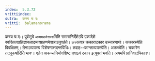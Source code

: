 ```yaml
---
index:  5.3.72
vrittiindex: 
sutra:  कस्य च दः
vritti:  balamanorama 
---
```


कस्य च दः। पूर्वसूत्रे `अव्ययसर्वनाम्ना`मिति समासनिर्देशेऽपि एकादेशे स्वरितत्वप्रतिज्ञाबलादव्ययग्रहणमेवात्राऽनुवर्तते। `कस्ये`त्यत्र ककारादकार उच्चारणार्थः। ककारस्येति विवक्षितम्। तेनाऽव्ययस्य विशेषणात्तदन्तविधिः। तदाह--कान्ताव्ययस्येति। अकच्चेति। चकारेण तदनुकर्षादिति भावः। एतेन अकच्संनियोगशिष्ट एवाऽयं दकार इत्युक्तं भवति। अयमपि प्रागिवादधिकारः। 

